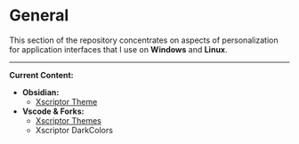 # General

This section of the repository concentrates on aspects of personalization for application interfaces that I use on **Windows** and **Linux**.

---

**Current Content:**

- **Obsidian:**
    - [Xscriptor Theme](./obsidian/themes/xscriptor-theme/README.md)
- **Vscode & Forks:**
    - [Xscriptor Themes](./vscodethemes/xscriptor-themes/README.md)
    - Xscriptor DarkColors